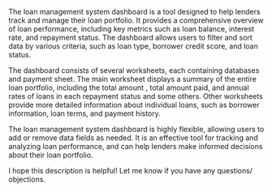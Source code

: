 The loan management system dashboard is a tool designed to help lenders track and manage their loan portfolio. It provides a comprehensive overview of loan performance, including key metrics such as loan balance, interest rate, and repayment status. The dashboard allows users to filter and sort data by various criteria, such as loan type, borrower credit score, and loan status.

The dashboard consists of several worksheets, each containing databases and payment sheet. The main worksheet displays a summary of the entire loan portfolio, including the total amount , total amount paid, and annual rates of loans in each repayment status and some others. Other worksheets provide more detailed information about individual loans, such as borrower information, loan terms, and payment history.

The loan management system dashboard is highly flexible, allowing users to add or remove data fields  as needed. It is an effective tool for tracking and analyzing loan performance, and can help lenders make informed decisions about their loan portfolio.

I hope this description is helpful! Let me know if you have any questions/ objections.
